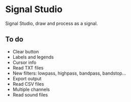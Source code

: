 # Signal Studio

Signal Studio, draw and process as a signal.

## To do

- Clear button
- Labels and legends
- Cursor info
- Read TXT files
- New filters: lowpass, highpass, bandpass, bandstop...
- Export output
- Read CSV files
- Multiple channels
- Read sound files
